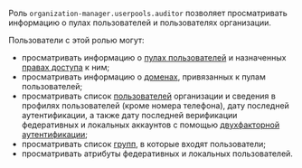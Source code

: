 Роль `organization-manager.userpools.auditor` позволяет просматривать информацию о пулах пользователей и пользователях организации.

Пользователи с этой ролью могут:
* просматривать информацию о [пулах пользователей](../../../organization/concepts/user-pools.md) и назначенных [правах доступа](../../../iam/concepts/access-control/index.md) к ним;
* просматривать информацию о [доменах](../../../organization/concepts/domains.md), привязанных к пулам пользователей;
* просматривать список [пользователей](../../../overview/roles-and-resources.md#users) организации и сведения в профилях пользователей (кроме номера телефона), дату последней аутентификации, а также дату последней верификации федеративных и локальных аккаунтов с помощью [двухфакторной аутентификации](../../../organization/concepts/mfa.md);
* просматривать список [групп](../../../organization/concepts/groups.md), в которые входят пользователи;
* просматривать атрибуты федеративных и локальных пользователей.